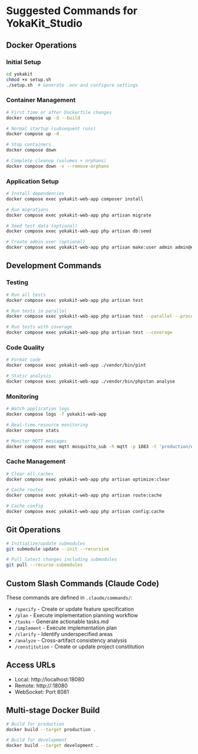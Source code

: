 # Suggested Commands for YokaKit_Studio

## Docker Operations
### Initial Setup
```bash
cd yokakit
chmod +x setup.sh
./setup.sh  # Generate .env and configure settings
```

### Container Management
```bash
# First time or after Dockerfile changes
docker compose up -d --build

# Normal startup (subsequent runs)
docker compose up -d

# Stop containers
docker compose down

# Complete cleanup (volumes + orphans)
docker compose down -v --remove-orphans
```

### Application Setup
```bash
# Install dependencies
docker compose exec yokakit-web-app composer install

# Run migrations
docker compose exec yokakit-web-app php artisan migrate

# Seed test data (optional)
docker compose exec yokakit-web-app php artisan db:seed

# Create admin user (optional)
docker compose exec yokakit-web-app php artisan make:user admin admin@example.com 'StrongP@ssw0rd!'
```

## Development Commands
### Testing
```bash
# Run all tests
docker compose exec yokakit-web-app php artisan test

# Run tests in parallel
docker compose exec yokakit-web-app php artisan test --parallel --processes=4

# Run tests with coverage
docker compose exec yokakit-web-app php artisan test --coverage
```

### Code Quality
```bash
# Format code
docker compose exec yokakit-web-app ./vendor/bin/pint

# Static analysis
docker compose exec yokakit-web-app ./vendor/bin/phpstan analyse
```

### Monitoring
```bash
# Watch application logs
docker compose logs -f yokakit-web-app

# Real-time resource monitoring
docker compose stats

# Monitor MQTT messages
docker compose exec mqtt mosquitto_sub -h mqtt -p 1883 -t 'production/#'
```

### Cache Management
```bash
# Clear all caches
docker compose exec yokakit-web-app php artisan optimize:clear

# Cache routes
docker compose exec yokakit-web-app php artisan route:cache

# Cache config
docker compose exec yokakit-web-app php artisan config:cache
```

## Git Operations
```bash
# Initialize/update submodules
git submodule update --init --recursive

# Pull latest changes including submodules
git pull --recurse-submodules
```

## Custom Slash Commands (Claude Code)
These commands are defined in `.claude/commands/`:
- `/specify` - Create or update feature specification
- `/plan` - Execute implementation planning workflow
- `/tasks` - Generate actionable tasks.md
- `/implement` - Execute implementation plan
- `/clarify` - Identify underspecified areas
- `/analyze` - Cross-artifact consistency analysis
- `/constitution` - Create or update project constitution

## Access URLs
- Local: http://localhost:18080
- Remote: http://<server-ip>:18080
- WebSocket: Port 8081

## Multi-stage Docker Build
```bash
# Build for production
docker build --target production .

# Build for development
docker build --target development .
```